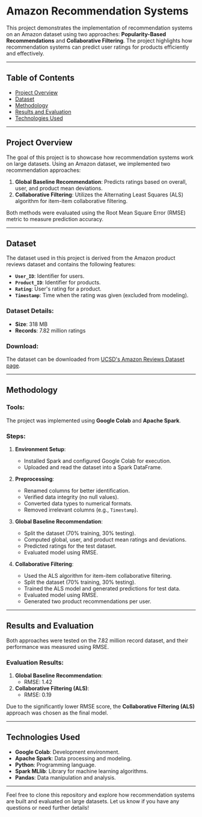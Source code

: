 # Amazon Recommendation Systems

This project demonstrates the implementation of recommendation systems on an Amazon dataset using two approaches: **Popularity-Based Recommendations** and **Collaborative Filtering**. The project highlights how recommendation systems can predict user ratings for products efficiently and effectively.

---

## Table of Contents

- [Project Overview](#project-overview)
- [Dataset](#dataset)
- [Methodology](#methodology)
- [Results and Evaluation](#results-and-evaluation)
- [Technologies Used](#technologies-used)

---

## Project Overview

The goal of this project is to showcase how recommendation systems work on large datasets. Using an Amazon dataset, we implemented two recommendation approaches:

1. **Global Baseline Recommendation**: Predicts ratings based on overall, user, and product mean deviations.
2. **Collaborative Filtering**: Utilizes the Alternating Least Squares (ALS) algorithm for item-item collaborative filtering.

Both methods were evaluated using the Root Mean Square Error (RMSE) metric to measure prediction accuracy.

---

## Dataset

The dataset used in this project is derived from the Amazon product reviews dataset and contains the following features:

- **`User_ID`**: Identifier for users.
- **`Product_ID`**: Identifier for products.
- **`Rating`**: User's rating for a product.
- **`Timestamp`**: Time when the rating was given (excluded from modeling).

### Dataset Details:
- **Size**: 318 MB
- **Records**: 7.82 million ratings

### Download:
The dataset can be downloaded from [UCSD's Amazon Reviews Dataset page](https://cseweb.ucsd.edu/~jmcauley/datasets.html#amazon_reviews).

---

## Methodology

### Tools:
The project was implemented using **Google Colab** and **Apache Spark**.

### Steps:
1. **Environment Setup**:
   - Installed Spark and configured Google Colab for execution.
   - Uploaded and read the dataset into a Spark DataFrame.

2. **Preprocessing**:
   - Renamed columns for better identification.
   - Verified data integrity (no null values).
   - Converted data types to numerical formats.
   - Removed irrelevant columns (e.g., `Timestamp`).

3. **Global Baseline Recommendation**:
   - Split the dataset (70% training, 30% testing).
   - Computed global, user, and product mean ratings and deviations.
   - Predicted ratings for the test dataset.
   - Evaluated model using RMSE.

4. **Collaborative Filtering**:
   - Used the ALS algorithm for item-item collaborative filtering.
   - Split the dataset (70% training, 30% testing).
   - Trained the ALS model and generated predictions for test data.
   - Evaluated model using RMSE.
   - Generated two product recommendations per user.

---

## Results and Evaluation

Both approaches were tested on the 7.82 million record dataset, and their performance was measured using RMSE.

### Evaluation Results:
1. **Global Baseline Recommendation**:
   - RMSE: 1.42
2. **Collaborative Filtering (ALS)**:
   - RMSE: 0.19

Due to the significantly lower RMSE score, the **Collaborative Filtering (ALS)** approach was chosen as the final model.

---

## Technologies Used

- **Google Colab**: Development environment.
- **Apache Spark**: Data processing and modeling.
- **Python**: Programming language.
- **Spark MLlib**: Library for machine learning algorithms.
- **Pandas**: Data manipulation and analysis.

---

Feel free to clone this repository and explore how recommendation systems are built and evaluated on large datasets. Let us know if you have any questions or need further details!
